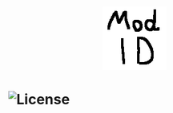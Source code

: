 <p align="center"><img src="https://github.com/Akiisqt/entrapped-1.20.1/blob/master/src/main/resources/icon.png" alt="Logo" width="128"></p>

<h1>
  <a herf="https://github.com/Akiisqt/entrapped-1.20.1/blob/master/LICENSE"><img src="https://img.shields.io/github/license/akiisqt/entrapped-1.20.1?logoColor=%23c0c0c0&color=%23808080" alt="License"></a>
</h1>
